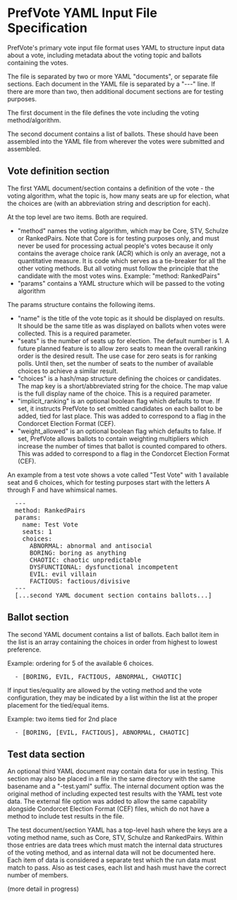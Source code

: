 # PrefVote YAML Input File Specification

PrefVote's primary vote input file format uses YAML to structure input data about a vote,
including metadata about the voting topic and ballots containing the votes.

The file is separated by two or more YAML "documents", or separate file sections.
Each document in the YAML file is separated by a "---" line.
If there are more than two, then additional document sections are for testing purposes.

The first document in the file defines the vote including the voting method/algorithm.

The second document contains a list of ballots.
These should have been assembled into the YAML file from wherever the votes were submitted and assembled.

## Vote definition section
The first YAML document/section contains a definition of the vote - the voting algorithm, what the topic is, how many seats are up for election, what the choices are (with an abbreviation string and description for each).

At the top level are two items. Both are required.

* "method" names the voting algorithm, which may be Core, STV, Schulze or RankedPairs. Note that Core is for testing purposes only, and must never be used for processing actual people's votes because it only contains the average choice rank (ACR) which is only an average, not a quantitative measure. It is code which serves as a tie-breaker for all the other voting methods. But all voting must follow the principle that the candidate with the most votes wins.
Example: "method: RankedPairs"
* "params" contains a YAML structure which will be passed to the voting algorithm

The params structure contains the following items.

* "name" is the title of the vote topic as it should be displayed on results. It should be the same title as was displayed on ballots when votes were collected. This is a required parameter.
* "seats" is the number of seats up for election. The default number is 1. A future planned feature is to allow zero seats to mean the overall ranking order is the desired result. The use case for zero seats is for ranking polls. Until then, set the number of seats to the number of available choices to achieve a similar result.
* "choices" is a hash/map structure defining the choices or candidates. The map key is a short/abbreviated string for the choice. The map value is the full display name of the choice. This is a required parameter.
* "implicit_ranking" is an optional boolean flag which defaults to true.  If set, it instructs PrefVote to set omitted candidates on each ballot to be added, tied for last place. This was added to correspond to a flag in the Condorcet Election Format (CEF).
* "weight_allowed" is an optional boolean flag which defaults to false. If set, PrefVote allows ballots to contain weighting multipliers which increase the number of times that ballot is counted compared to others. This was added to correspond to a flag in the Condorcet Election Format (CEF).

An example from a test vote shows a vote called "Test Vote" with 1 available seat and 6 choices, which for testing purposes start with the letters A through F and have whimsical names.

<pre>
  ---
  method: RankedPairs
  params:
    name: Test Vote
    seats: 1
    choices:
      ABNORMAL: abnormal and antisocial
      BORING: boring as anything
      CHAOTIC: chaotic unpredictable
      DYSFUNCTIONAL: dysfunctional incompetent
      EVIL: evil villain
      FACTIOUS: factious/divisive
  ---
  [...second YAML document section contains ballots...]
</pre>

## Ballot section

The second YAML document contains a list of ballots.
Each ballot item in the list is an array containing the choices in order from highest to lowest preference.

Example: ordering for 5 of the available 6 choices.
<pre>
  - [BORING, EVIL, FACTIOUS, ABNORMAL, CHAOTIC]
</pre>

If input ties/equality are allowed by the voting method and the vote configuration, they may be indicated by a
list within the list at the proper placement for the tied/equal items.

Example: two items tied for 2nd place
<pre>
  - [BORING, [EVIL, FACTIOUS], ABNORMAL, CHAOTIC]
</pre>

## Test data section

An optional third YAML document may contain data for use in testing.
This section may also be placed in a file in the same directory
with the same basename and a "-test.yaml" suffix.
The internal document option was the original method of
including expected test results with the YAML test vote data.
The external file option was added to allow the same capability alongside
Condorcet Election Format (CEF) files,
which do not have a method to include test results in the file.

The test document/section YAML has a top-level hash where the keys are a voting method name,
such as Core, STV, Schulze and RankedPairs.
Within those entries are data trees which must match the internal data structures of the
voting method, and as internal data will not be documented here.
Each item of data is considered a separate test which the run data must match to pass.
Also as test cases, each list and hash must have the correct number of members.

(more detail in progress)
